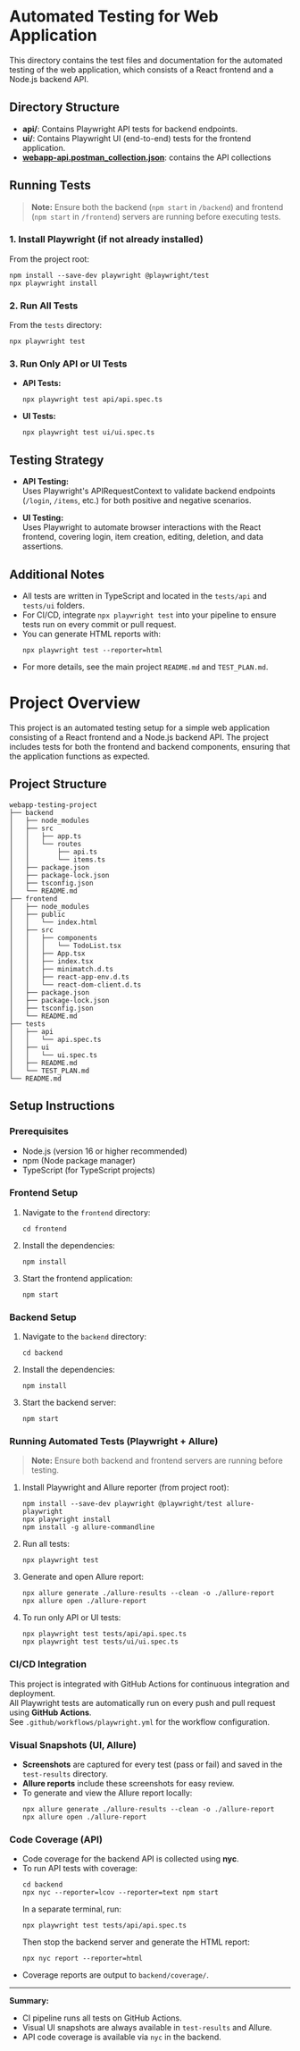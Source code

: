 # Automated Testing for Web Application

This directory contains the test files and documentation for the automated testing of the web application, which consists of a React frontend and a Node.js backend API.

## Directory Structure

- **api/**: Contains Playwright API tests for backend endpoints.
- **ui/**: Contains Playwright UI (end-to-end) tests for the frontend application.
- **[webapp-api.postman_collection.json](../webapp-api.postman_collection.json)**: contains the API collections

## Running Tests

> **Note:** Ensure both the backend (`npm start` in `/backend`) and frontend (`npm start` in `/frontend`) servers are running before executing tests.

### 1. Install Playwright (if not already installed)

From the project root:
```
npm install --save-dev playwright @playwright/test
npx playwright install
```

### 2. Run All Tests

From the `tests` directory:
```
npx playwright test
```

### 3. Run Only API or UI Tests

- **API Tests:**
  ```
  npx playwright test api/api.spec.ts
  ```
- **UI Tests:**
  ```
  npx playwright test ui/ui.spec.ts
  ```

## Testing Strategy

- **API Testing:**  
  Uses Playwright's APIRequestContext to validate backend endpoints (`/login`, `/items`, etc.) for both positive and negative scenarios.

- **UI Testing:**  
  Uses Playwright to automate browser interactions with the React frontend, covering login, item creation, editing, deletion, and data assertions.

## Additional Notes

- All tests are written in TypeScript and located in the `tests/api` and `tests/ui` folders.
- For CI/CD, integrate `npx playwright test` into your pipeline to ensure tests run on every commit or pull request.
- You can generate HTML reports with:
  ```
  npx playwright test --reporter=html
  ```
- For more details, see the main project `README.md` and `TEST_PLAN.md`.

# Project Overview

This project is an automated testing setup for a simple web application consisting of a React frontend and a Node.js backend API. The project includes tests for both the frontend and backend components, ensuring that the application functions as expected.

## Project Structure

```
webapp-testing-project
├── backend
│   ├── node_modules
│   ├── src
│   │   ├── app.ts
│   │   └── routes
│   │       ├── api.ts
│   │       └── items.ts
│   ├── package.json
│   ├── package-lock.json
│   ├── tsconfig.json
│   └── README.md
├── frontend
│   ├── node_modules
│   ├── public
│   │   └── index.html
│   ├── src
│   │   ├── components
│   │   │   └── TodoList.tsx
│   │   ├── App.tsx
│   │   ├── index.tsx
│   │   ├── minimatch.d.ts
│   │   ├── react-app-env.d.ts
│   │   └── react-dom-client.d.ts
│   ├── package.json
│   ├── package-lock.json
│   ├── tsconfig.json
│   └── README.md
├── tests
│   ├── api
│   │   └── api.spec.ts
│   ├── ui
│   │   └── ui.spec.ts
│   ├── README.md
│   └── TEST_PLAN.md
└── README.md
```

## Setup Instructions

### Prerequisites

- Node.js (version 16 or higher recommended)
- npm (Node package manager)
- TypeScript (for TypeScript projects)

### Frontend Setup

1. Navigate to the `frontend` directory:
   ```
   cd frontend
   ```

2. Install the dependencies:
   ```
   npm install
   ```

3. Start the frontend application:
   ```
   npm start
   ```

### Backend Setup

1. Navigate to the `backend` directory:
   ```
   cd backend
   ```

2. Install the dependencies:
   ```
   npm install
   ```

3. Start the backend server:
   ```
   npm start
   ```

### Running Automated Tests (Playwright + Allure)

> **Note:** Ensure both backend and frontend servers are running before testing.

1. Install Playwright and Allure reporter (from project root):
   ```
   npm install --save-dev playwright @playwright/test allure-playwright
   npx playwright install
   npm install -g allure-commandline
   ```

2. Run all tests:
   ```
   npx playwright test
   ```

3. Generate and open Allure report:
   ```
   npx allure generate ./allure-results --clean -o ./allure-report
   npx allure open ./allure-report
   ```

4. To run only API or UI tests:
   ```
   npx playwright test tests/api/api.spec.ts
   npx playwright test tests/ui/ui.spec.ts
   ```

### CI/CD Integration

This project is integrated with GitHub Actions for continuous integration and deployment.  
All Playwright tests are automatically run on every push and pull request using **GitHub Actions**.  
See `.github/workflows/playwright.yml` for the workflow configuration.

### Visual Snapshots (UI, Allure)

- **Screenshots** are captured for every test (pass or fail) and saved in the `test-results` directory.
- **Allure reports** include these screenshots for easy review.
- To generate and view the Allure report locally:
  ```
  npx allure generate ./allure-results --clean -o ./allure-report
  npx allure open ./allure-report
  ```

### Code Coverage (API)

- Code coverage for the backend API is collected using **nyc**.
- To run API tests with coverage:
  ```
  cd backend
  npx nyc --reporter=lcov --reporter=text npm start
  ```
  In a separate terminal, run:
  ```
  npx playwright test tests/api/api.spec.ts
  ```
  Then stop the backend server and generate the HTML report:
  ```
  npx nyc report --reporter=html
  ```
- Coverage reports are output to `backend/coverage/`.

---

**Summary:**
- CI pipeline runs all tests on GitHub Actions.
- Visual UI snapshots are always available in `test-results` and Allure.
- API code coverage is available via `nyc` in the backend.
